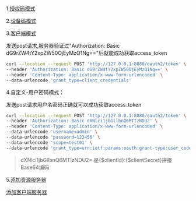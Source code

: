 1.[授权码模式](https://blog.csdn.net/weixin_43356507/article/details/131006763#t25)

2.[设备码模式](https://blog.csdn.net/weixin_43356507/article/details/131050408#t9)

3.[客户端模式](https://blog.csdn.net/qq_41896122/article/details/131457350#t2)

发送post请求,服务器验证过"Authorization: Basic dG9rZW4tY2xpZW50OjEyMzQ1Ng=="后就能成功获取access_token

```bash
curl --location --request POST 'http://127.0.0.1:8080/oauth2/token' \
--header 'Authorization: Basic dG9rZW4tY2xpZW50OjEyMzQ1Ng==' \
--header 'Content-Type: application/x-www-form-urlencoded' \
--data-urlencode 'grant_type=client_credentials'
```

4.自定义-用户密码模式：

发送post请求用户名密码正确就可以成功获取access_token

```bash
curl --location --request POST 'http://127.0.0.1:8080/oauth2/token' \
--header 'Authorization: Basic dXNlci1jbGllbnQ6MTIzNDU2' \
--header 'Content-Type: application/x-www-form-urlencoded' \
--data-urlencode 'username=admin' \
--data-urlencode 'password=123456' \
--data-urlencode 'scope=test01' \
--data-urlencode 'grant_type=urn:ietf:params:oauth:grant-type:user_code'
```

> dXNlci1jbGllbnQ6MTIzNDU2= 是{$clientId}:{$clientSecret}拼接Base64编码


5.[添加资源服务器](https://blog.csdn.net/weixin_43356507/article/details/131190785)

[添加客户端服务器](https://blog.csdn.net/weixin_43356507/article/details/131173945)